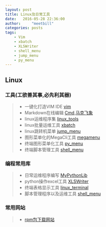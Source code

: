 ```yaml
---
layout: post
title: Linux及日常工具
date:   2016-05-28 22:36:00
author:     "meetbill"
categories: posts
tags:
    - Vim
    - xbatch
    - XLSWriter
    - shell_menu 
    - jump_menu
    - py_menu
---
```


## Linux

### 工具(工欲善其事,必先利其器)
> * 一键化打造VIM IDE [vim](https://github.com/BillWang139967/Vim)
> * Markdown在线编辑 [Cmd](https://www.zybuluo.com/mdeditor),[马克飞象](https://maxiang.io/)
> * linux运维程序集 [linux_tools](https://github.com/BillWang139967/linux_tools)
> * linux批量运维工具 [xbatch](https://github.com/BillWang139967/xbatch)
> * linux跳转机菜单 [jump_menu](https://github.com/BillWang139967/jump_menu)
> * 图形菜单化的MegaCli工具 [megamenu](https://github.com/BillWang139967/megamenu)
> * 终端图形菜单化工具 [py_menu](https://github.com/BillWang139967/py_menu)
> * 终端脚本管理工具 [shell_menu](https://github.com/BillWang139967/shell_menu)

### 编程常用库

> * 日常运维程序编写 [MyPythonLib](https://github.com/BillWang139967/MyPythonLib)
> * python操作excel工具 [XLSWriter](https://github.com/BillWang139967/XLSWriter)
> * 终端表格显示工具 [linux_terminal](https://github.com/BillWang139967/linux_terminal)
> * 脚本管理程序以及运维工具 [shell_menu](https://github.com/BillWang139967/shell_menu)

### 常用网站
> * [rpm包下载网站](http://rpm.pbone.net/)
